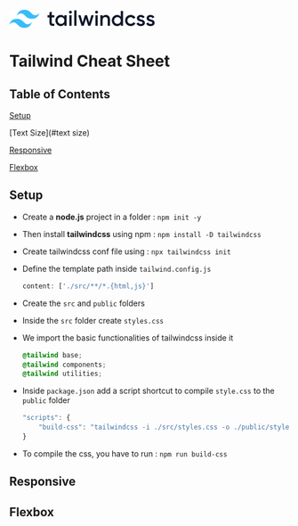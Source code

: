 ![tailwindcss logo](img/tailwindwss-logo.png)

# Tailwind Cheat Sheet

## Table of Contents

[Setup](#setup)

[Text Size](#text size)

[Responsive](#responsive)

[Flexbox](#flexbox)

## Setup

+ Create a **node.js** project in a folder : `npm init -y`

+ Then install **tailwindcss** using npm : `npm install -D tailwindcss`

+ Create tailwindcss conf file using : `npx tailwindcss init`

+ Define the template path inside `tailwind.config.js`
  
  ```javascript
  content: ['./src/**/*.{html,js}']
  ```

+ Create the `src` and `public` folders

+ Inside the `src` folder create `styles.css`

+ We import the basic functionalities of tailwindcss inside it
  
  ```css
  @tailwind base;
  @tailwind components;
  @tailwind utilities;
  ```

+ Inside `package.json` add a script shortcut to compile `style.css` to the `public` folder
  
  ```javascript
  "scripts": {
      "build-css": "tailwindcss -i ./src/styles.css -o ./public/styles.css --watch"
  }
  ```

+ To compile the css,   you have to run : `npm run build-css`

## Responsive

## Flexbox
